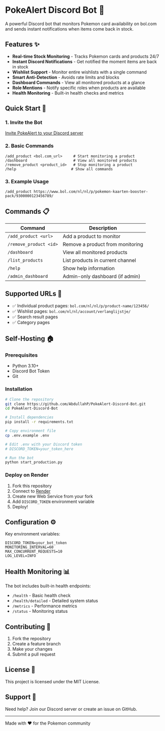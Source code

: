 # PokeAlert Discord Bot 🚨

A powerful Discord bot that monitors Pokemon card availability on bol.com and sends instant notifications when items come back in stock.

## Features ✨

- **Real-time Stock Monitoring** - Tracks Pokemon cards and products 24/7
- **Instant Discord Notifications** - Get notified the moment items are back in stock
- **Wishlist Support** - Monitor entire wishlists with a single command
- **Smart Anti-Detection** - Avoids rate limits and blocks
- **Dashboard Commands** - View all monitored products at a glance
- **Role Mentions** - Notify specific roles when products are available
- **Health Monitoring** - Built-in health checks and metrics

## Quick Start 🚀

### 1. Invite the Bot
[Invite PokeAlert to your Discord server](https://discord.com/developers/applications)

### 2. Basic Commands
```
/add_product <bol.com_url>     # Start monitoring a product
/dashboard                     # View all monitored products  
/remove_product <product_id>   # Stop monitoring a product
/help                         # Show all commands
```

### 3. Example Usage
```
/add_product https://www.bol.com/nl/nl/p/pokemon-kaarten-booster-pack/9300000123456789/
```

## Commands 📋

| Command | Description |
|---------|-------------|
| `/add_product <url>` | Add a product to monitor |
| `/remove_product <id>` | Remove a product from monitoring |
| `/dashboard` | View all monitored products |
| `/list_products` | List products in current channel |
| `/help` | Show help information |
| `/admin_dashboard` | Admin-only dashboard (if admin) |

## Supported URLs 🔗

- ✅ Individual product pages: `bol.com/nl/nl/p/product-name/123456/`
- ✅ Wishlist pages: `bol.com/nl/nl/account/verlanglijstje/`
- ✅ Search result pages
- ✅ Category pages

## Self-Hosting 🏠

### Prerequisites
- Python 3.10+
- Discord Bot Token
- Git

### Installation
```bash
# Clone the repository
git clone https://github.com/AbdullahP/PokeAlert-Discord-Bot.git
cd PokeAlert-Discord-Bot

# Install dependencies
pip install -r requirements.txt

# Copy environment file
cp .env.example .env

# Edit .env with your Discord token
# DISCORD_TOKEN=your_token_here

# Run the bot
python start_production.py
```

### Deploy on Render
1. Fork this repository
2. Connect to [Render](https://render.com)
3. Create new Web Service from your fork
4. Add `DISCORD_TOKEN` environment variable
5. Deploy!

## Configuration ⚙️

Key environment variables:

```env
DISCORD_TOKEN=your_bot_token
MONITORING_INTERVAL=60
MAX_CONCURRENT_REQUESTS=10
LOG_LEVEL=INFO
```

## Health Monitoring 📊

The bot includes built-in health endpoints:
- `/health` - Basic health check
- `/health/detailed` - Detailed system status
- `/metrics` - Performance metrics
- `/status` - Monitoring status

## Contributing 🤝

1. Fork the repository
2. Create a feature branch
3. Make your changes
4. Submit a pull request

## License 📄

This project is licensed under the MIT License.

## Support 💬

Need help? Join our Discord server or create an issue on GitHub.

---

Made with ❤️ for the Pokemon community